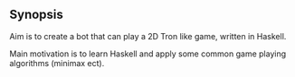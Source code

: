 ## Synopsis

Aim is to create a bot that can play a 2D Tron like game, written in Haskell.

Main motivation is to learn Haskell and apply some common game playing algorithms (minimax ect).